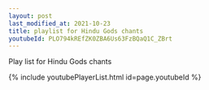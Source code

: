 ```yaml
---
layout: post
last_modified_at: 2021-10-23
title: playlist for Hindu Gods chants
youtubeId: PLO794kREfZK0ZBA6Us63FzBQaQ1C_ZBrt
---
```

 
 
Play list for Hindu Gods chants

{% include youtubePlayerList.html id=page.youtubeId %}
